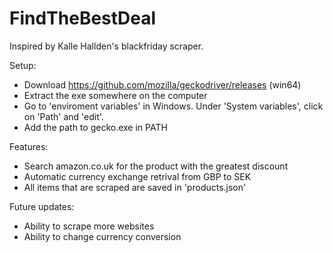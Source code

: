 # FindTheBestDeal

Inspired by Kalle Hallden's blackfriday scraper. 

  Setup:
  * Download https://github.com/mozilla/geckodriver/releases (win64)
  * Extract the exe somewhere on the computer
  * Go to 'enviroment variables' in Windows. Under 'System variables', click on 'Path' and 'edit'.
  * Add the path to gecko.exe in PATH
  
  Features:
  * Search amazon.co.uk for the product with the greatest discount
  * Automatic currency exchange retrival from GBP to SEK
  * All items that are scraped are saved in 'products.json'
  
  Future updates:
  * Ability to scrape more websites
  * Ability to change currency conversion
  

